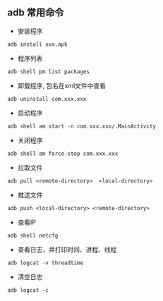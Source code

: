 ## adb 常用命令

- 安装程序
```
adb install xxx.apk
```

- 程序列表
```
adb shell pm list packages
```

- 卸载程序, 包名在xml文件中查看
```
adb uninstall com.xxx.xxx
```

- 启动程序
```
adb shell am start -n com.xxx.xxx/.MainActivity
```

- 关闭程序
```
adb shell am force-stop com.xxx.xxx
```

- 拉取文件
```
adb pull <remote-directory>  <local-directory>
```

- 推送文件
```
adb push <local-directory> <remote-directory>
```

- 查看IP
```
adb shell netcfg
```

- 查看日志，并打印时间、进程、线程
```
adb logcat -v threadtime
```

- 清空日志
```
adb logcat -c
```